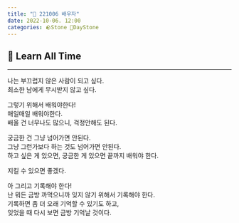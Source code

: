 ```yaml
---
title: "🌱 221006 배우자"
date: 2022-10-06. 12:00
categories: 🪨Stone 🌱DayStone
---
```


## 🗿 Learn All Time

---

나는 부끄럽지 않은 사람이 되고 싶다.  
최소한 남에게 무시받지 않고 싶다.  

그렇기 위해서 배워야한다!  
매일매일 배워야한다.  
배울 건 너무나도 많으니, 걱정안해도 된다.  

궁금한 건 그냥 넘어가면 안된다.  
그냥 그런가보다 하는 것도 넘어가면 안된다.  
하고 싶은 게 있으면, 궁금한 게 있으면 끝까지 배워야 한다.  

지킬 수 있으면 좋겠다.  

아 그리고 기록해야 한다!  
난 뭐든 금방 까먹으니까 잊지 않기 위해서 기록해야 한다.  
기록하면 좀 더 오래 기억할 수 있기도 하고,  
잊었을 때 다시 보면 금방 기억날 것이다.  

